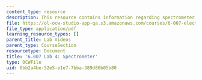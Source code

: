 ```yaml
---
content_type: resource
description: This resource contains information regarding spectrometer.
file: https://ol-ocw-studio-app-qa.s3.amazonaws.com/courses/6-007-electromagnetic-energy-from-motors-to-lasers-spring-2011/6bb2a4be52e5e1e77bba389d86b05b80_MIT6_007S11_lab4.pdf
file_type: application/pdf
learning_resource_types: []
parent_title: Lab Videos
parent_type: CourseSection
resourcetype: Document
title: '6.007 Lab 4: Spectrometer'
type: OCWFile
uid: 6bb2a4be-52e5-e1e7-7bba-389d86b05b80
---
```

